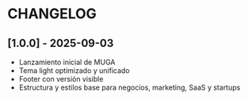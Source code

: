 # CHANGELOG

## [1.0.0] - 2025-09-03

- Lanzamiento inicial de MUGA
- Tema light optimizado y unificado
- Footer con versión visible
- Estructura y estilos base para negocios, marketing, SaaS y startups
